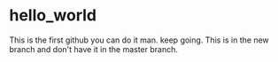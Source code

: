 # hello_world
This is the first github
you can do it man. keep going.
This is in the new branch and don't have it in the master branch.

